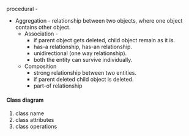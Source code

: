 procedural - 
- Aggregation - relationship between two objects, where one object contains other object. 
	- Association -  
		- if parent object gets deleted, child object remain as it is.
		- has-a relationship, has-an relationship.
		- unidirectional (one way relationship).
		- both the entity can survive individually.
	- Composition
		- strong relationship between two entities.
		- if parent deleted child object is deleted. 
		- part-of relationship

#### Class diagram
1. class name
2. class attributes
3. class operations